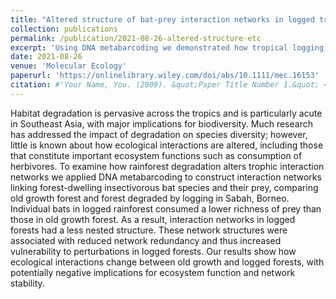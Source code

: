 ```yaml
---
title: "Altered structure of bat-prey interaction networks in logged tropical forests revealed by metabarcoding"
collection: publications
permalink: /publication/2021-08-26-altered-structure-etc
excerpt: 'Using DNA metabarcoding we demonstrated how tropical logging altered bat diet.'
date: 2021-08-26
venue: 'Molecular Ecology'
paperurl: 'https://onlinelibrary.wiley.com/doi/abs/10.1111/mec.16153'
citation: #'Your Name, You. (2009). &quot;Paper Title Number 1.&quot; <i>Journal 1</i>. 1(1).'
---
```

Habitat degradation is pervasive across the tropics and is particularly acute in Southeast Asia, with major implications for biodiversity. Much research has addressed the impact of degradation on species diversity; however, little is known about how ecological interactions are altered, including those that constitute important ecosystem functions such as consumption of herbivores. To examine how rainforest degradation alters trophic interaction networks we applied DNA metabarcoding to construct interaction networks linking forest-dwelling insectivorous bat species and their prey, comparing old growth forest and forest degraded by logging in Sabah, Borneo. Individual bats in logged rainforest consumed a lower richness of prey than those in old growth forest. As a result, interaction networks in logged forests had a less nested structure. These network structures were associated with reduced network redundancy and thus increased vulnerability to perturbations in logged forests. Our results show how ecological interactions change between old growth and logged forests, with potentially negative implications for ecosystem function and network stability.
